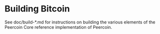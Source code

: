Building Bitcoin
================

See doc/build-*.md for instructions on building the various
elements of the Peercoin Core reference implementation of Peercoin.
